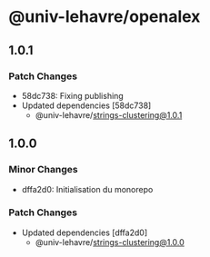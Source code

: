 # @univ-lehavre/openalex

## 1.0.1

### Patch Changes

- 58dc738: Fixing publishing
- Updated dependencies [58dc738]
  - @univ-lehavre/strings-clustering@1.0.1

## 1.0.0

### Minor Changes

- dffa2d0: Initialisation du monorepo

### Patch Changes

- Updated dependencies [dffa2d0]
  - @univ-lehavre/strings-clustering@1.0.0
